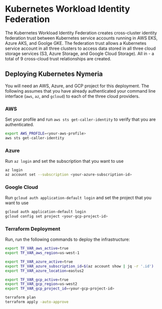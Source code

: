 # Kubernetes Workload Identity Federation

The Kubernetes Workload Identity Federation creates cross-cluster identity federation trust between Kubernetes service accounts running in AWS EKS, Azure AKS, and Goolge GKE. The federation trust allows a Kubernetes service account in all three clusters to access data stored in all three cloud storage services (S3, Azure Storage, and Google Cloud Storage). All in - a total of 9 cross-cloud trust relationships are created.

## Deploying Kubernetes Nymeria

You will need an AWS, Azure, and GCP project for this deployment. The following assumes that you have already authenticated your command line interface (`aws`, `az`, and `gcloud`) to each of the three cloud providers.

### AWS

Set your profile and run `aws sts get-caller-identity` to verify that you are authenticated.

```bash
export AWS_PROFILE=<your-aws-profile>
aws sts get-caller-identity
```

### Azure

Run `az login` and set the subscription that you want to use

```bash
az login
az account set --subscription <your-azure-subscription-id>
```

### Google Cloud

Run `gcloud auth application-default login` and set the project that you want to use

```bash
gcloud auth application-default login
gcloud config set project <your-gcp-project-id>
```

### Terraform Deployment

Run, run the following commands to deploy the infrastructure:

```bash
export TF_VAR_aws_active=true
export TF_VAR_aws_region=us-west-1

export TF_VAR_azure_active=true
export TF_VAR_azure_subscription_id=$(az account show | jq -r '.id')
export TF_VAR_azure_location=eastus2

export TF_VAR_gcp_active=true
export TF_VAR_gcp_region=us-west2
export TF_VAR_gcp_project_id=<your-gcp-project-id>

terraform plan
terraform apply -auto-approve
```
